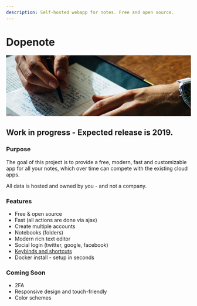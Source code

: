```yaml
---
description: Self-hosted webapp for notes. Free and open source.
---
```


# Dopenote

![](.gitbook/assets/dopenote.png)

## Work in progress - Expected release is 2019.

### Purpose

The goal of this project is to provide a free, modern, fast and customizable app for all your notes, which over time can compete with the existing cloud apps.

All data is hosted and owned by you - and not a company.

### Features

* Free & open source
* Fast \(all actions are done via ajax\)
* Create multiple accounts
* Notebooks \(folders\)
* Modern rich text editor
* Social login \(twitter, google, facebook\)
* [Keybinds and shortcuts](keybinds-and-shortcuts.md)
* Docker install - setup in seconds

### Coming Soon

* 2FA
* Responsive design and touch-friendly
* Color schemes


